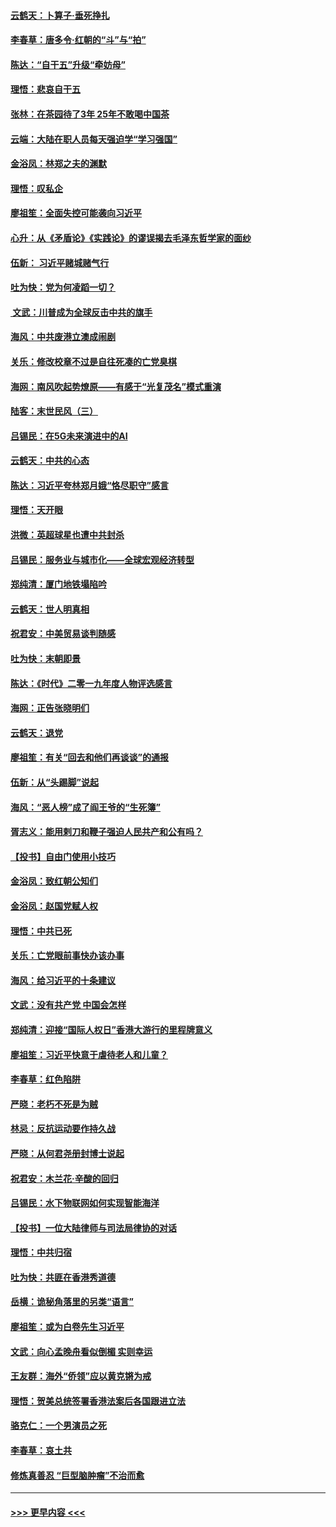 #### [云鹤天：卜算子‧垂死挣扎](../pages/nsc993/n11739956.md?t=12241208) 
#### [李春草：唐多令‧红朝的“斗”与“拍”](../pages/nsc993/n11739830.md?t=12241208) 
#### [陈达：“自干五”升级“牵妨母”](../pages/nsc993/n11739724.md?t=12241208) 
#### [理悟：悲哀自干五](../pages/nsc993/n11739547.md?t=12241208) 
#### [张林：在茶园待了3年 25年不敢喝中国茶](../pages/nsc993/n11739240.md?t=12241208) 
#### [云端：大陆在职人员每天强迫学“学习强国”](../pages/nsc993/n11738735.md?t=12241208) 
#### [金浴凤：林郑之夫的渊默](../pages/nsc993/n11737735.md?t=12241208) 
#### [理悟：叹私企](../pages/nsc993/n11737715.md?t=12241208) 
#### [廖祖笙：全面失控可能袭向习近平](../pages/nsc993/n11737704.md?t=12241208) 
#### [心升：从《矛盾论》《实践论》的谬误揭去毛泽东哲学家的面纱](../pages/nsc993/n11736962.md?t=12241208) 
#### [伍新： 习近平赌城赌气行](../pages/nsc993/n11736929.md?t=12241208) 
#### [吐为快：党为何凌蹈一切？](../pages/nsc993/n11736915.md?t=12241208) 
#### [ 文武：川普成为全球反击中共的旗手](../pages/nsc993/n11736882.md?t=12241208) 
#### [海风：中共废港立澳成闹剧](../pages/nsc993/n11735857.md?t=12241208) 
#### [关乐：修改校章不过是自往死凑的亡党臭棋](../pages/nsc993/n11735097.md?t=12241208) 
#### [海网：南风吹起势燎原——有感于“光复茂名”模式重演](../pages/nsc993/n11732308.md?t=12241208) 
#### [陆客：末世民风（三）](../pages/nsc993/n11732211.md?t=12241208) 
#### [吕锡民：在5G未来演进中的AI](../pages/nsc993/n11730010.md?t=12241208) 
#### [云鹤天：中共的心态](../pages/nsc993/n11729906.md?t=12241208) 
#### [陈达：习近平夸林郑月娥“恪尽职守”感言](../pages/nsc993/n11729881.md?t=12241208) 
#### [理悟：天开眼](../pages/nsc993/n11729699.md?t=12241208) 
#### [洪微：英超球星也遭中共封杀](../pages/nsc993/n11727243.md?t=12241208) 
#### [吕锡民：服务业与城市化——全球宏观经济转型](../pages/nsc993/n11725845.md?t=12241208) 
#### [郑纯清：厦门地铁塌陷吟](../pages/nsc993/n11725813.md?t=12241208) 
#### [云鹤天：世人明真相](../pages/nsc993/n11725621.md?t=12241208) 
#### [祝君安：中美贸易谈判随感](../pages/nsc993/n11725609.md?t=12241208) 
#### [吐为快：末朝即景](../pages/nsc993/n11723365.md?t=12241208) 
#### [陈达：《时代》二零一九年度人物评选感言](../pages/nsc993/n11723337.md?t=12241208) 
#### [海网：正告张晓明们](../pages/nsc993/n11723228.md?t=12241208) 
#### [云鹤天：退党](../pages/nsc993/n11723056.md?t=12241208) 
#### [廖祖笙：有关“回去和他们再谈谈”的通报](../pages/nsc993/n11722442.md?t=12241208) 
#### [伍新：从“头踢脚”说起](../pages/nsc993/n11722429.md?t=12241208) 
#### [海风：“恶人榜”成了阎王爷的“生死簿”](../pages/nsc993/n11722272.md?t=12241208) 
#### [胥志义：能用剌刀和鞭子强迫人民共产和公有吗？](../pages/nsc993/n11720569.md?t=12241208) 
#### [【投书】自由门使用小技巧](../pages/nsc993/n11720180.md?t=12241208) 
#### [金浴凤：致红朝公知们](../pages/nsc993/n11720563.md?t=12241208) 
#### [金浴凤：赵国党赋人权](../pages/nsc993/n11720533.md?t=12241208) 
#### [理悟：中共已死](../pages/nsc993/n11720233.md?t=12241208) 
#### [关乐：亡党眼前事快办该办事](../pages/nsc993/n11719160.md?t=12241208) 
#### [海风：给习近平的十条建议](../pages/nsc993/n11717616.md?t=12241208) 
#### [文武：没有共产党 中国会怎样](../pages/nsc993/n11717584.md?t=12241208) 
#### [郑纯清：迎接“国际人权日”香港大游行的里程牌意义](../pages/nsc993/n11717417.md?t=12241208) 
#### [廖祖笙：习近平快意于虐待老人和儿童？](../pages/nsc993/n11715313.md?t=12241208) 
#### [李春草：红色陷阱](../pages/nsc993/n11715029.md?t=12241208) 
#### [严晓：老朽不死是为贼](../pages/nsc993/n11712910.md?t=12241208) 
#### [林忌：反抗运动要作持久战](../pages/nsc993/n11712623.md?t=12241208) 
#### [严晓：从何君尧册封博士说起](../pages/nsc993/n11712465.md?t=12241208) 
#### [祝君安：木兰花·辛酸的回归](../pages/nsc993/n11712381.md?t=12241208) 
#### [吕锡民：水下物联网如何实现智能海洋](../pages/nsc993/n11711158.md?t=12241208) 
#### [【投书】一位大陆律师与司法局律协的对话](../pages/nsc993/n11709675.md?t=12241208) 
#### [理悟：中共归宿](../pages/nsc993/n11710059.md?t=12241208) 
#### [吐为快：共匪在香港秀道德](../pages/nsc993/n11709979.md?t=12241208) 
#### [岳横：诡秘角落里的另类“语言”](../pages/nsc993/n11709792.md?t=12241208) 
#### [廖祖笙：或为白卷先生习近平](../pages/nsc993/n11708330.md?t=12241208) 
#### [文武：向心孟晚舟看似倒楣 实则幸运](../pages/nsc993/n11708236.md?t=12241208) 
#### [王友群：海外“侨领”应以黄克锵为戒](../pages/nsc993/n11706176.md?t=12241208) 
#### [理悟：贺美总统签署香港法案后各国跟进立法](../pages/nsc993/n11706853.md?t=12241208) 
#### [骆克仁：一个男演员之死](../pages/nsc993/n11706677.md?t=12241208) 
#### [李春草：哀土共](../pages/nsc993/n11706255.md?t=12241208) 
#### [修炼真善忍 “巨型脑肿瘤”不治而愈](../pages/nsc993/n11705340.md?t=12241208) 

----
#### [ >>> 更早内容 <<< ](../indexes/nsc993-earlier.md)
